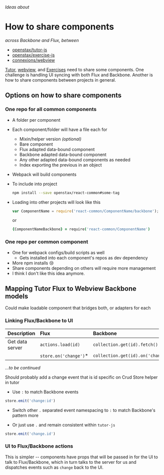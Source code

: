 *Ideas about*
# How to share components
*across Backbone and Flux, between*
* [openstax/tutor-js](https://github.com/openstax/tutor-js)
* [openstax/exercise-js](https://github.com/openstax/exercises-js)
* [connexions/webview](https://github.com/connexions/webview)

[Tutor](https://github.com/openstax/tutor-js), [webview](https://github.com/connexions/webview), and [Exercises](https://github.com/openstax/exercises-js) need to share some components. One challenge is handling UI syncing with both Flux and Backbone.  Another is how to share components between projects in general.

## Options on how to share components

### One repo for all common components
* A folder per component
* Each component/folder will have a file each for
  * Mixin/helper version *(optional)*
  * Bare component
  * Flux adapted data-bound component
  * Backbone adapted data-bound component
  * Any other adapted data-bound components as needed
  * Index exporting the previous in an object
* Webpack will build components
* To include into project
  ```sh
  npm install --save openstax/react-common#some-tag
  ```
* Loading into other projects will look like this
  ```js
  var ComponentName = require('react-common/ComponentName/backbone');
  ```
  or

  ```coffee
  {ComponentNameBackbone} = require('react-common/ComponentName')
  ```

### One repo per common component
* One for webpack configs/build scripts as well
  * Gets installed into each component's repos as dev dependency
* More npm installs :cry:
* Share components depending on others will require more management
* I think I don't like this idea anymore.

## Mapping Tutor Flux to Webview Backbone models
Could make loadable component that bridges both, or adapters for each

### Linking Flux/Backbone to UI

| Description | Flux | Backbone |
| :---------- | :--- | :------- |
| Get data server | `actions.load(id)` | `collection.get(id).fetch()` |
|  | `store.on('change')`* | `collection.get(id).on('change')` |
*...to be continued*

Should probably add a change event that is id specific on Crud Store helper in tutor
* Use `:` to match Backbone events
 ```js
 store.emit('change:id')
 ```
  * Switch other `.` separated event namespacing to `:` to match Backbone's pattern more

* Or just use `.` and remain consistent within `tutor-js`
 ```js
 store.emit('change.id')
 ```

### UI to Flux/Backbone actions

This is simpler -- components have props that will be passed in for the UI to talk to Flux/Backbone, which in turn talks to the server for us and dispatches events such as `change` back to the UI.
